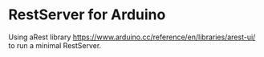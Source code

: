 # RestServer for Arduino

Using aRest library https://www.arduino.cc/reference/en/libraries/arest-ui/ to run a minimal RestServer.
